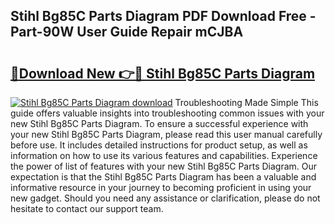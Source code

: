 ## Stihl Bg85C Parts Diagram PDF Download Free - Part-90W User Guide Repair mCJBA

# <h2><a href="http://dfmo9co.blite.top/?on=Stihl+Bg85C+Parts+Diagram">🔗Download New 👉🔴 Stihl Bg85C Parts Diagram</a></h2>

[![Stihl Bg85C Parts Diagram download](https://i.imgur.com/lujVjoI.png)](http://dfmo9co.blite.top/?on=Stihl+Bg85C+Parts+Diagram)
Troubleshooting Made Simple This guide offers valuable insights into troubleshooting common issues with your new Stihl Bg85C Parts Diagram. To ensure a successful experience with your new Stihl Bg85C Parts Diagram, please read this user manual carefully before use. It includes detailed instructions for product setup, as well as information on how to use its various features and capabilities. Experience the power of list of features with your new Stihl Bg85C Parts Diagram. Our expectation is that the Stihl Bg85C Parts Diagram has been a valuable and informative resource in your journey to becoming proficient in using your new gadget. Should you need any assistance or clarification, please do not hesitate to contact our support team.
